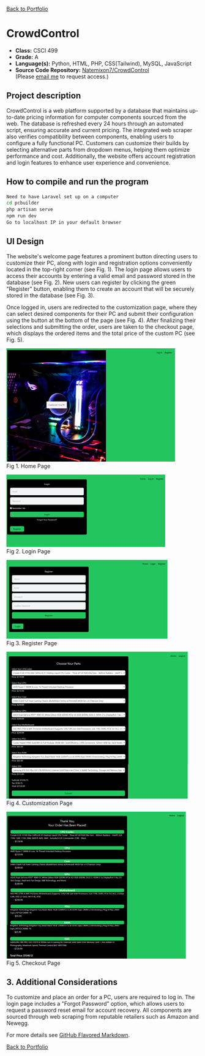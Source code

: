 [Back to Portfolio](./)

CrowdControl
===============

-   **Class:** CSCI 499
-   **Grade:** A
-   **Language(s):** Python, HTML, PHP, CSS(Tailwind), MySQL, JavaScript
-   **Source Code Repository:** [Natemixon7/CrowdControl](https://github.com/Natemixon7/CrowdControl)  
    (Please [email me](mailto:NRMixon@csustudent.net?subject=GitHub%20Access) to request access.)

## Project description

CrowdControl is a web platform supported by a database that maintains up-to-date pricing information for computer components sourced from the web. The database is refreshed every 24 hours through an automated script, ensuring accurate and current pricing. The integrated web scraper also verifies compatibility between components, enabling users to configure a fully functional PC. Customers can customize their builds by selecting alternative parts from dropdown menus, helping them optimize performance and cost. Additionally, the website offers account registration and login features to enhance user experience and convenience.

## How to compile and run the program

```bash
Need to have Laravel set up on a computer
cd pcbuilder
php artisan serve
npm run dev
Go to localhost IP in your default browser
```

## UI Design

The website's welcome page features a prominent button directing users to customize their PC, along with login and registration options conveniently located in the top-right corner (see Fig. 1). The login page allows users to access their accounts by entering a valid email and password stored in the database (see Fig. 2). New users can register by clicking the green "Register" button, enabling them to create an account that will be securely stored in the database (see Fig. 3).

Once logged in, users are redirected to the customization page, where they can select desired components for their PC and submit their configuration using the button at the bottom of the page (see Fig. 4). After finalizing their selections and submitting the order, users are taken to the checkout page, which displays the ordered items and the total price of the custom PC (see Fig. 5).

![screenshot](images/CCImages/WelcomePage.png)  
Fig 1. Home Page

![screenshot](images/CCImages/LoginPage.png)  
Fig 2. Login Page

![screenshot](images/CCImages/RegisterPage.png)  
Fig 3. Register Page

![screenshot](images/CCImages/CustomizePage.png)  
Fig 4. Customization Page

![screenshot](images/CCImages/CheckoutPage.png)  
Fig 5. Checkout Page

## 3. Additional Considerations

To customize and place an order for a PC, users are required to log in. The login page includes a "Forgot Password" option, which allows users to request a password reset email for account recovery. All components are sourced through web scraping from reputable retailers such as Amazon and Newegg.

For more details see [GitHub Flavored Markdown](https://guides.github.com/features/mastering-markdown/).

[Back to Portfolio](./)
